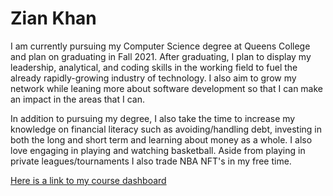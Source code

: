# Zian Khan

<p>I am currently pursuing my Computer Science degree at Queens College and plan on graduating in Fall 2021. After graduating, I plan to display my leadership, analytical, 
and coding skills in the working field to fuel the already rapidly-growing industry of technology. I also aim to grow my network while leaning more about software development 
so that I can make an impact in the areas that I can.</p>

<p>In addition to pursuing my degree, I also take the time to increase my knowledge on financial literacy such as avoiding/handling debt, investing in both the long and short
term and learning about money as a whole. I also love engaging in playing and watching basketball. Aside from playing in private leagues/tournaments I also trade NBA NFT's in
my free time.</p>

[Here is a link to my course dashboard](https://ziankhan13.github.io/khzi5917.github.io/) <br>

<p></p>
